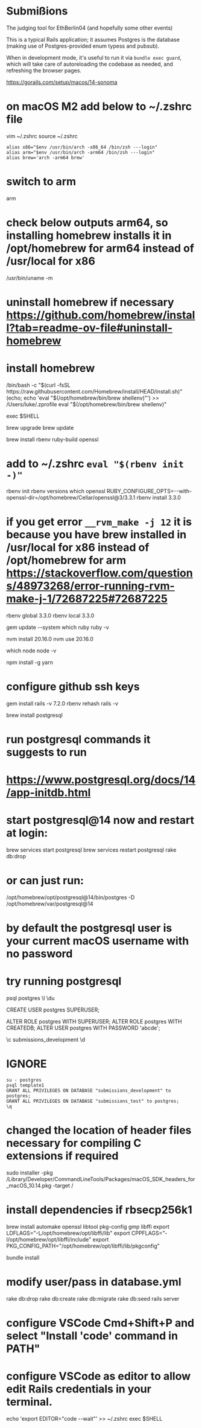# Submißions

The judging tool for EthBerlin04 (and hopefully some other events)


This is a typical Rails application; it assumes Postgres is the database (making use of Postgres-provided enum typess and pubsub).

When in development mode, it's useful to run it via `bundle exec guard`, which will take care of autoreloading the codebase as needed, and refreshing the browser pages.





https://gorails.com/setup/macos/14-sonoma

# on macOS M2 add below to ~/.zshrc file
vim ~/.zshrc
source ~/.zshrc

```
alias x86="$env /usr/bin/arch -x86_64 /bin/zsh ---login"
alias arm="$env /usr/bin/arch -arm64 /bin/zsh ---login"
alias brew='arch -arm64 brew'
```

# switch to arm
arm
# check below outputs arm64, so installing homebrew installs it in /opt/homebrew for arm64 instead of /usr/local for x86
/usr/bin/uname -m

# uninstall homebrew if necessary https://github.com/homebrew/install?tab=readme-ov-file#uninstall-homebrew
# install homebrew
/bin/bash -c "$(curl -fsSL https://raw.githubusercontent.com/Homebrew/install/HEAD/install.sh)"
(echo; echo 'eval "$(/opt/homebrew/bin/brew shellenv)"') >> /Users/luke/.zprofile
eval "$(/opt/homebrew/bin/brew shellenv)"

exec $SHELL

brew upgrade
brew update

brew install rbenv ruby-build openssl
# add to ~/.zshrc `eval "$(rbenv init -)"`
rbenv init
rbenv versions
which openssl
RUBY_CONFIGURE_OPTS=--with-openssl-dir=/opt/homebrew/Cellar/openssl@3/3.3.1 rbenv install 3.3.0

# if you get error `__rvm_make -j 12` it is because you have brew installed in /usr/local for x86 instead of /opt/homebrew for arm https://stackoverflow.com/questions/48973268/error-running-rvm-make-j-1/72687225#72687225

rbenv global 3.3.0
rbenv local 3.3.0

gem update --system
which ruby
ruby -v

nvm install 20.16.0
nvm use 20.16.0

which node
node -v

npm install -g yarn

# configure github ssh keys

gem install rails -v 7.2.0
rbenv rehash
rails -v

brew install postgresql

# run postgresql commands it suggests to run
# https://www.postgresql.org/docs/14/app-initdb.html

# start postgresql@14 now and restart at login:
brew services start postgresql
brew services restart postgresql
rake db:drop
# or can just run:
/opt/homebrew/opt/postgresql@14/bin/postgres -D /opt/homebrew/var/postgresql@14

# by default the postgresql user is your current macOS username with no password

# try running postgresql
psql postgres
\l
\du

CREATE USER postgres SUPERUSER;

ALTER ROLE postgres WITH SUPERUSER;
ALTER ROLE postgres WITH CREATEDB;
ALTER USER postgres WITH PASSWORD 'abcde';

\c submissions_development
\d

# IGNORE
```
su - postgres 
psql template1
GRANT ALL PRIVILEGES ON DATABASE "submissions_development" to postgres;
GRANT ALL PRIVILEGES ON DATABASE "submissions_test" to postgres;
\q
```

# changed the location of header files necessary for compiling C extensions if required

sudo installer -pkg /Library/Developer/CommandLineTools/Packages/macOS_SDK_headers_for_macOS_10.14.pkg -target /

# install dependencies if rbsecp256k1
brew install automake openssl libtool pkg-config gmp libffi
export LDFLAGS="-L/opt/homebrew/opt/libffi/lib"
export CPPFLAGS="-I/opt/homebrew/opt/libffi/include"
export PKG_CONFIG_PATH="/opt/homebrew/opt/libffi/lib/pkgconfig"

bundle install

# modify user/pass in database.yml

rake db:drop
rake db:create
rake db:migrate
rake db:seed
rails server


# configure VSCode Cmd+Shift+P and select "Install 'code' command in PATH"
# configure VSCode as editor to allow edit Rails credentials in your terminal.

echo 'export EDITOR="code --wait"' >> ~/.zshrc
exec $SHELL